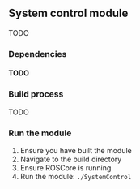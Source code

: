 ## System control module
TODO

### Dependencies
#### TODO

### Build process
TODO

### Run the module
1) Ensure you have built the module
2) Navigate to the build directory
3) Ensure ROSCore is running
3) Run the module: ```./SystemControl```
